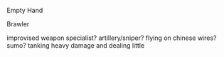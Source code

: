 



Empty Hand

Brawler






improvised weapon specialist?
artillery/sniper?
flying on chinese wires?
sumo?
tanking heavy damage and dealing little


